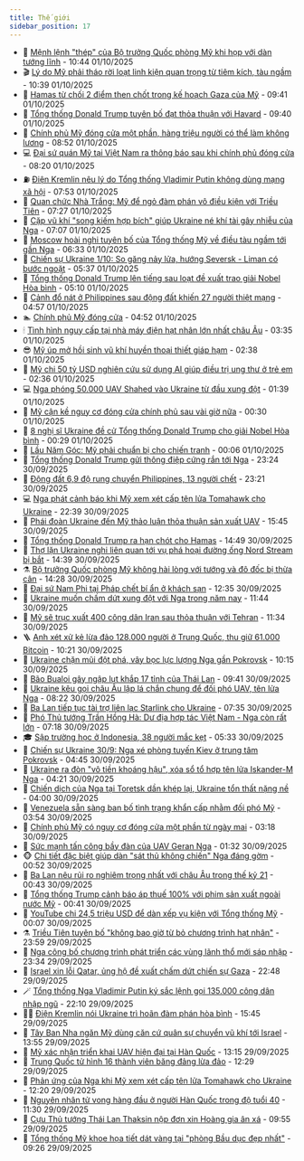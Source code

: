 ```yaml
---
title: Thế giới
sidebar_position: 17
---
```


<!-- dantri-the-gioi:START -->
- 🌋 [Mệnh lệnh &quot;thép&quot; của Bộ trưởng Quốc phòng Mỹ khi họp với dàn tướng lĩnh](https://dantri.com.vn/the-gioi/menh-lenh-thep-cua-bo-truong-quoc-phong-my-khi-hop-voi-dan-tuong-linh-20251001173321889.htm) - 10:44 01/10/2025
- 🎬 [Lý do Mỹ phải tháo rời loạt linh kiện quan trọng từ tiêm kích, tàu ngầm](https://dantri.com.vn/the-gioi/ly-do-my-phai-thao-roi-loat-linh-kien-quan-trong-tu-tiem-kich-tau-ngam-20251001160612273.htm) - 10:39 01/10/2025
- 🧰 [Hamas từ chối 2 điểm then chốt trong kế hoạch Gaza của Mỹ](https://dantri.com.vn/the-gioi/hamas-tu-choi-2-diem-then-chot-trong-ke-hoach-gaza-cua-my-20251001162437482.htm) - 09:41 01/10/2025
- 🌋 [Tổng thống Donald Trump tuyên bố đạt thỏa thuận với Havard](https://dantri.com.vn/the-gioi/tong-thong-donald-trump-tuyen-bo-dat-thoa-thuan-voi-havard-20251001161803084.htm) - 09:40 01/10/2025
- 🗽 [Chính phủ Mỹ đóng cửa một phần, hàng triệu người có thể làm không lương](https://dantri.com.vn/the-gioi/chinh-phu-my-dong-cua-mot-phan-hang-trieu-nguoi-co-the-lam-khong-luong-20251001153843177.htm) - 08:52 01/10/2025
- 💻 [Đại sứ quán Mỹ tại Việt Nam ra thông báo sau khi chính phủ đóng cửa](https://dantri.com.vn/the-gioi/dai-su-quan-my-tai-viet-nam-ra-thong-bao-sau-khi-chinh-phu-dong-cua-20251001151650858.htm) - 08:20 01/10/2025
- ⛽️ [Điện Kremlin nêu lý do Tổng thống Vladimir Putin không dùng mạng xã hội](https://dantri.com.vn/the-gioi/dien-kremlin-neu-ly-do-tong-thong-vladimir-putin-khong-dung-mang-xa-hoi-20251001080225719.htm) - 07:53 01/10/2025
- 🤩 [Quan chức Nhà Trắng: Mỹ để ngỏ đàm phán vô điều kiện với Triều Tiên](https://dantri.com.vn/the-gioi/quan-chuc-nha-trang-my-de-ngo-dam-phan-vo-dieu-kien-voi-trieu-tien-20251001140831600.htm) - 07:27 01/10/2025
- 🧐 [Cặp vũ khí &quot;song kiếm hợp bích&quot; giúp Ukraine né khí tài gây nhiễu của Nga](https://dantri.com.vn/the-gioi/cap-vu-khi-song-kiem-hop-bich-giup-ukraine-ne-khi-tai-gay-nhieu-cua-nga-20251001135811709.htm) - 07:07 01/10/2025
- 🎊 [Moscow hoài nghi tuyên bố của Tổng thống Mỹ về điều tàu ngầm tới gần Nga](https://dantri.com.vn/the-gioi/moscow-hoai-nghi-tuyen-bo-cua-tong-thong-my-ve-dieu-tau-ngam-toi-gan-nga-20251001110858212.htm) - 06:33 01/10/2025
- 📝 [Chiến sự Ukraine 1/10: So găng nảy lửa, hướng Seversk - Liman có bước ngoặt](https://dantri.com.vn/the-gioi/chien-su-ukraine-110-so-gang-nay-lua-huong-seversk-liman-co-buoc-ngoat-20251001102108724.htm) - 05:37 01/10/2025
- 🤡 [Tổng thống Donald Trump lên tiếng sau loạt đề xuất trao giải Nobel Hòa bình](https://dantri.com.vn/the-gioi/tong-thong-donald-trump-len-tieng-sau-loat-de-xuat-trao-giai-nobel-hoa-binh-20251001114924349.htm) - 05:10 01/10/2025
- 🥷 [Cảnh đổ nát ở Philippines sau động đất khiến 27 người thiệt mạng](https://dantri.com.vn/the-gioi/canh-do-nat-o-philippines-sau-dong-dat-khien-27-nguoi-thiet-mang-20251001110212798.htm) - 04:57 01/10/2025
- 🏊 [Chính phủ Mỹ đóng cửa](https://dantri.com.vn/the-gioi/chinh-phu-my-dong-cua-20251001113257203.htm) - 04:52 01/10/2025
- 🕯 [Tình hình nguy cấp tại nhà máy điện hạt nhân lớn nhất châu Âu](https://dantri.com.vn/the-gioi/tinh-hinh-nguy-cap-tai-nha-may-dien-hat-nhan-lon-nhat-chau-au-20251001082023801.htm) - 03:35 01/10/2025
- 😎 [Mỹ úp mở hồi sinh vũ khí huyền thoại thiết giáp hạm](https://dantri.com.vn/the-gioi/my-up-mo-hoi-sinh-vu-khi-huyen-thoai-thiet-giap-ham-20251001091619217.htm) - 02:38 01/10/2025
- 🌈 [Mỹ chi 50 tỷ USD nghiên cứu sử dụng AI giúp điều trị ung thư ở trẻ em](https://dantri.com.vn/the-gioi/my-chi-50-ty-usd-nghien-cuu-su-dung-ai-giup-dieu-tri-ung-thu-o-tre-em-20251001090203784.htm) - 02:36 01/10/2025
- 💻 [Nga phóng 50.000 UAV Shahed vào Ukraine từ đầu xung đột](https://dantri.com.vn/the-gioi/nga-phong-50000-uav-shahed-vao-ukraine-tu-dau-xung-dot-20251001083355868.htm) - 01:39 01/10/2025
- 🤖 [Mỹ cận kề nguy cơ đóng cửa chính phủ sau vài giờ nữa](https://dantri.com.vn/the-gioi/my-can-ke-nguy-co-dong-cua-chinh-phu-sau-vai-gio-nua-20251001071037019.htm) - 00:30 01/10/2025
- 🦏 [8 nghị sĩ Ukraine đề cử Tổng thống Donald Trump cho giải Nobel Hòa bình](https://dantri.com.vn/the-gioi/8-nghi-si-ukraine-de-cu-tong-thong-donald-trump-cho-giai-nobel-hoa-binh-20251001070313523.htm) - 00:29 01/10/2025
- 🌁 [Lầu Năm Góc: Mỹ phải chuẩn bị cho chiến tranh](https://dantri.com.vn/the-gioi/lau-nam-goc-my-phai-chuan-bi-cho-chien-tranh-20251001070136803.htm) - 00:06 01/10/2025
- 🐘 [Tổng thống Donald Trump gửi thông điệp cứng rắn tới Nga](https://dantri.com.vn/the-gioi/tong-thong-donald-trump-gui-thong-diep-cung-ran-toi-nga-20251001060955395.htm) - 23:24 30/09/2025
- 🥷 [Động đất 6,9 độ rung chuyển Philippines, 13 người chết](https://dantri.com.vn/the-gioi/dong-dat-69-do-rung-chuyen-philippines-13-nguoi-chet-20251001062056766.htm) - 23:21 30/09/2025
- 💻 [Nga phát cảnh báo khi Mỹ xem xét cấp tên lửa Tomahawk cho Ukraine](https://dantri.com.vn/the-gioi/nga-phat-canh-bao-khi-my-xem-xet-cap-ten-lua-tomahawk-cho-ukraine-20251001052736675.htm) - 22:39 30/09/2025
- 🎡 [Phái đoàn Ukraine đến Mỹ thảo luận thỏa thuận sản xuất UAV](https://dantri.com.vn/the-gioi/phai-doan-ukraine-den-my-thao-luan-thoa-thuan-san-xuat-uav-20250930161026124.htm) - 15:45 30/09/2025
- 🧰 [Tổng thống Donald Trump ra hạn chót cho Hamas](https://dantri.com.vn/the-gioi/tong-thong-donald-trump-ra-han-chot-cho-hamas-20250930214045874.htm) - 14:49 30/09/2025
- 🥸 [Thợ lặn Ukraine nghi liên quan tới vụ phá hoại đường ống Nord Stream bị bắt](https://dantri.com.vn/the-gioi/tho-lan-ukraine-nghi-lien-quan-toi-vu-pha-hoai-duong-ong-nord-stream-bi-bat-20250930213401835.htm) - 14:39 30/09/2025
- ⚗️ [Bộ trưởng Quốc phòng Mỹ không hài lòng với tướng và đô đốc bị thừa cân](https://dantri.com.vn/the-gioi/bo-truong-quoc-phong-my-khong-hai-long-voi-tuong-va-do-doc-bi-thua-can-20250930212009051.htm) - 14:28 30/09/2025
- 🌮 [Đại sứ Nam Phi tại Pháp chết bí ẩn ở khách sạn](https://dantri.com.vn/the-gioi/dai-su-nam-phi-tai-phap-chet-bi-an-o-khach-san-20250930193016946.htm) - 12:35 30/09/2025
- 🎃 [Ukraine muốn chấm dứt xung đột với Nga trong năm nay](https://dantri.com.vn/the-gioi/ukraine-muon-cham-dut-xung-dot-voi-nga-trong-nam-nay-20250930183257635.htm) - 11:44 30/09/2025
- 💫 [Mỹ sẽ trục xuất 400 công dân Iran sau thỏa thuận với Tehran](https://dantri.com.vn/the-gioi/my-se-truc-xuat-400-cong-dan-iran-sau-thoa-thuan-voi-tehran-20250930165233458.htm) - 11:34 30/09/2025
- 🪜 [Anh xét xử kẻ lừa đảo 128.000 người ở Trung Quốc, thu giữ 61.000 Bitcoin](https://dantri.com.vn/the-gioi/anh-xet-xu-ke-lua-dao-128000-nguoi-o-trung-quoc-thu-giu-61000-bitcoin-20250930171234950.htm) - 10:21 30/09/2025
- 🌋 [Ukraine chặn mũi đột phá, vây bọc lực lượng Nga gần Pokrovsk](https://dantri.com.vn/the-gioi/ukraine-chan-mui-dot-pha-vay-boc-luc-luong-nga-gan-pokrovsk-20250930164324108.htm) - 10:15 30/09/2025
- 🦏 [Bão Bualoi gây ngập lụt khắp 17 tỉnh của Thái Lan](https://dantri.com.vn/the-gioi/bao-bualoi-gay-ngap-lut-khap-17-tinh-cua-thai-lan-20250930163519091.htm) - 09:41 30/09/2025
- 👀 [Ukraine kêu gọi châu Âu lập lá chắn chung để đối phó UAV, tên lửa Nga](https://dantri.com.vn/the-gioi/ukraine-keu-goi-chau-au-lap-la-chan-chung-de-doi-pho-uav-ten-lua-nga-20250930151410663.htm) - 08:22 30/09/2025
- 🧰 [Ba Lan tiếp tục tài trợ liên lạc Starlink cho Ukraine](https://dantri.com.vn/the-gioi/ba-lan-tiep-tuc-tai-tro-lien-lac-starlink-cho-ukraine-20250930142850358.htm) - 07:35 30/09/2025
- 🚀 [Phó Thủ tướng Trần Hồng Hà: Dư địa hợp tác Việt Nam - Nga còn rất lớn](https://dantri.com.vn/the-gioi/pho-thu-tuong-tran-hong-ha-du-dia-hop-tac-viet-nam-nga-con-rat-lon-20250930123612576.htm) - 07:18 30/09/2025
- 🎓 [Sập trường học ở Indonesia, 38 người mắc kẹt](https://dantri.com.vn/the-gioi/sap-truong-hoc-o-indonesia-38-nguoi-mac-ket-20250930122110354.htm) - 05:33 30/09/2025
- 🥸 [Chiến sự Ukraine 30/9: Nga xé phòng tuyến Kiev ở trung tâm Pokrovsk](https://dantri.com.vn/the-gioi/chien-su-ukraine-309-nga-xe-phong-tuyen-kiev-o-trung-tam-pokrovsk-20250930112140073.htm) - 04:45 30/09/2025
- 🦅 [Ukraine ra đòn &quot;vô tiền khoáng hậu&quot;, xóa sổ tổ hợp tên lửa Iskander-M Nga](https://dantri.com.vn/the-gioi/ukraine-ra-don-vo-tien-khoang-hau-xoa-so-to-hop-ten-lua-iskander-m-nga-20250929123558315.htm) - 04:21 30/09/2025
- 🤭 [Chiến dịch của Nga tại Toretsk dần khép lại, Ukraine tổn thất nặng nề](https://dantri.com.vn/the-gioi/chien-dich-cua-nga-tai-toretsk-dan-khep-lai-ukraine-ton-that-nang-ne-20250929111150364.htm) - 04:00 30/09/2025
- 🤖 [Venezuela sẵn sàng ban bố tình trạng khẩn cấp nhằm đối phó Mỹ](https://dantri.com.vn/the-gioi/venezuela-san-sang-ban-bo-tinh-trang-khan-cap-nham-doi-pho-my-20250930104129863.htm) - 03:54 30/09/2025
- 🐲 [Chính phủ Mỹ có nguy cơ đóng cửa một phần từ ngày mai](https://dantri.com.vn/the-gioi/chinh-phu-my-co-nguy-co-dong-cua-mot-phan-tu-ngay-mai-20250930101020512.htm) - 03:18 30/09/2025
- 🫣 [Sức mạnh tấn công bầy đàn của UAV Geran Nga](https://dantri.com.vn/the-gioi/suc-manh-tan-cong-bay-dan-cua-uav-geran-nga-20250926162107969.htm) - 01:32 30/09/2025
- 🐵 [Chi tiết đặc biệt giúp dàn &quot;sát thủ không chiến&quot; Nga đáng gờm](https://dantri.com.vn/the-gioi/chi-tiet-dac-biet-giup-dan-sat-thu-khong-chien-nga-dang-gom-20250930072622328.htm) - 00:52 30/09/2025
- 🫶 [Ba Lan nêu rủi ro nghiêm trọng nhất với châu Âu trong thế kỷ 21](https://dantri.com.vn/the-gioi/ba-lan-neu-rui-ro-nghiem-trong-nhat-voi-chau-au-trong-the-ky-21-20250930073111442.htm) - 00:43 30/09/2025
- 💃 [Tổng thống Trump cảnh báo áp thuế 100% với phim sản xuất ngoài nước Mỹ](https://dantri.com.vn/the-gioi/tong-thong-trump-canh-bao-ap-thue-100-voi-phim-san-xuat-ngoai-nuoc-my-20250930072006164.htm) - 00:41 30/09/2025
- 💫 [YouTube chi 24,5 triệu USD để dàn xếp vụ kiện với Tổng thống Mỹ](https://dantri.com.vn/the-gioi/youtube-chi-245-trieu-usd-de-dan-xep-vu-kien-voi-tong-thong-my-20250930065711243.htm) - 00:07 30/09/2025
- ⚗️ [Triều Tiên tuyên bố &quot;không bao giờ từ bỏ chương trình hạt nhân&quot;](https://dantri.com.vn/the-gioi/trieu-tien-tuyen-bo-khong-bao-gio-tu-bo-chuong-trinh-hat-nhan-20250930064432008.htm) - 23:59 29/09/2025
- 🥷 [Nga công bố chương trình phát triển các vùng lãnh thổ mới sáp nhập](https://dantri.com.vn/the-gioi/nga-cong-bo-chuong-trinh-phat-trien-cac-vung-lanh-tho-moi-sap-nhap-20250930062332585.htm) - 23:34 29/09/2025
- 🥸 [Israel xin lỗi Qatar, ủng hộ đề xuất chấm dứt chiến sự Gaza](https://dantri.com.vn/the-gioi/israel-xin-loi-qatar-ung-ho-de-xuat-cham-dut-chien-su-gaza-20250930054028706.htm) - 22:48 29/09/2025
- 🪄 [Tổng thống  Nga Vladimir Putin ký sắc lệnh gọi 135.000 công dân nhập ngũ](https://dantri.com.vn/the-gioi/tong-thong-nga-vladimir-putin-ky-sac-lenh-goi-135000-cong-dan-nhap-ngu-20250930050021237.htm) - 22:10 29/09/2025
- 🧑‍💻 [Điện Kremlin nói Ukraine trì hoãn đàm phán hòa bình](https://dantri.com.vn/the-gioi/dien-kremlin-noi-ukraine-tri-hoan-dam-phan-hoa-binh-20250929201049496.htm) - 15:45 29/09/2025
- 🤭 [Tây Ban Nha ngăn Mỹ dùng căn cứ quân sự chuyển vũ khí tới Israel](https://dantri.com.vn/the-gioi/tay-ban-nha-ngan-my-dung-can-cu-quan-su-chuyen-vu-khi-toi-israel-20250929203408789.htm) - 13:55 29/09/2025
- 🗽 [Mỹ xác nhận triển khai UAV hiện đại tại Hàn Quốc](https://dantri.com.vn/the-gioi/my-xac-nhan-trien-khai-uav-hien-dai-tai-han-quoc-20250929170000898.htm) - 13:15 29/09/2025
- 🤖 [Trung Quốc tử hình 16 thành viên băng đảng lừa đảo](https://dantri.com.vn/the-gioi/trung-quoc-tu-hinh-16-thanh-vien-bang-dang-lua-dao-20250929190837183.htm) - 12:29 29/09/2025
- 🌈 [Phản ứng của Nga khi Mỹ xem xét cấp tên lửa Tomahawk cho Ukraine](https://dantri.com.vn/the-gioi/phan-ung-cua-nga-khi-my-xem-xet-cap-ten-lua-tomahawk-cho-ukraine-20250929010647662.htm) - 12:20 29/09/2025
- 🤩 [Nguyên nhân tử vong hàng đầu ở người Hàn Quốc trong độ tuổi 40](https://dantri.com.vn/the-gioi/nguyen-nhan-tu-vong-hang-dau-o-nguoi-han-quoc-trong-do-tuoi-40-20250929142851592.htm) - 11:30 29/09/2025
- 🤗 [Cựu Thủ tướng Thái Lan Thaksin nộp đơn xin Hoàng gia ân xá](https://dantri.com.vn/the-gioi/cuu-thu-tuong-thai-lan-thaksin-nop-don-xin-hoang-gia-an-xa-20250929163445855.htm) - 09:55 29/09/2025
- 🙉 [Tổng thống Mỹ khoe họa tiết dát vàng tại &quot;phòng Bầu dục đẹp nhất&quot;](https://dantri.com.vn/the-gioi/tong-thong-my-khoe-hoa-tiet-dat-vang-tai-phong-bau-duc-dep-nhat-20250929162045245.htm) - 09:26 29/09/2025<!-- dantri-the-gioi:END -->
